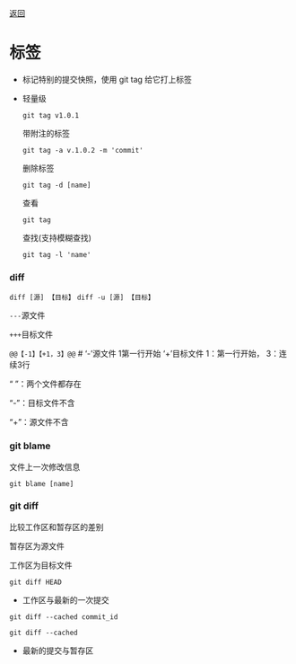 [返回](README.md)

# 标签

- 标记特别的提交快照，使用 git tag 给它打上标签

- 轻量级

  ```
  git tag v1.0.1
  ```

   

  带附注的标签

  ```
  git tag -a v.1.0.2 -m 'commit'
  ```

   

  删除标签

  ```
  git tag -d [name]
  ```

   

  查看

  ```
  git tag
  ```

   

  查找(支持模糊查找)

  ```
  git tag -l 'name'
  ```



### diff 

`diff [源] 【目标】`
`diff -u [源] 【目标】`

 

`---`源文件

`+++`目标文件

`@@【-1】【+1，3】@@` # ‘-’源文件 1第一行开始 ‘+’目标文件 1：第一行开始， 3：连续3行

 

“ ”：两个文件都存在

“-”：目标文件不含

“+”：源文件不含

### git blame

文件上一次修改信息

 

```
git blame [name]
```



### git diff

比较工作区和暂存区的差别

暂存区为源文件

工作区为目标文件

 

`git diff HEAD` 

-  工作区与最新的一次提交

`git diff --cached commit_id`

 

`git diff --cached`  

-  最新的提交与暂存区